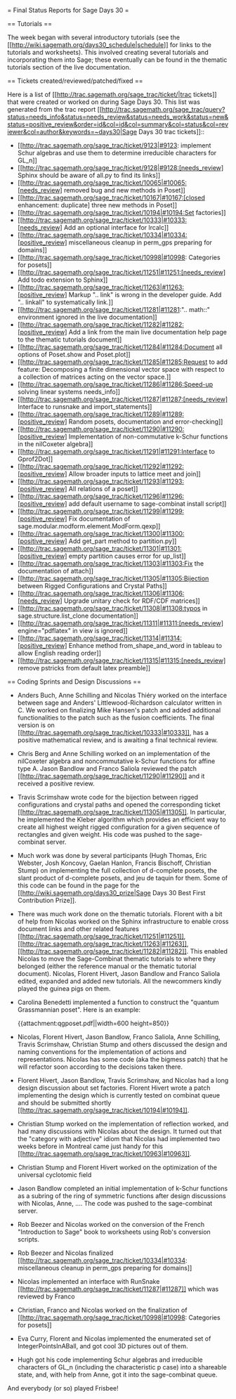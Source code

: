 = Final Status Reports for Sage Days 30 =

== Tutorials ==

The week began with several introductory tutorials (see the [[http://wiki.sagemath.org/days30_schedule|schedule]] for links to the tutorials and worksheets). This involved creating several tutorials and incorporating them into Sage; these eventually can be found in the thematic tutorials section of the live documentation.

== Tickets created/reviewed/patched/fixed ==

Here is a list of [[http://trac.sagemath.org/sage_trac/ticket/|trac tickets]] 
that were created or worked on during Sage Days 30. This
list was generated from the trac report
[[http://trac.sagemath.org/sage_trac/query?status=needs_info&status=needs_review&status=needs_work&status=new&status=positive_review&order=id&col=id&col=summary&col=status&col=reviewer&col=author&keywords=~days30|Sage Days 30 trac tickets]]::

 * [[http://trac.sagemath.org/sage_trac/ticket/9123|#9123: implement Schur algebras and use them to determine irreducible characters for GL_n]]
 * [[http://trac.sagemath.org/sage_trac/ticket/9128|#9128:[needs_review] Sphinx should be aware of all.py to find its links]]
 * [[http://trac.sagemath.org/sage_trac/ticket/10065|#10065:[needs_review] removed bug and new methods in Poset]]
 * [[http://trac.sagemath.org/sage_trac/ticket/10167|#10167:[closed enhancement: duplicate] three new methods in Poset]]
 * [[http://trac.sagemath.org/sage_trac/ticket/10194|#10194:Set factories]]
 * [[http://trac.sagemath.org/sage_trac/ticket/10333|#10333:[needs_review] Add an optional interface for lrcalc]]
 * [[http://trac.sagemath.org/sage_trac/ticket/10334|#10334:[positive_review] miscellaneous cleanup in perm_gps preparing for domains]]
 * [[http://trac.sagemath.org/sage_trac/ticket/10998|#10998: Categories for posets]]
 * [[http://trac.sagemath.org/sage_trac/ticket/11251|#11251:[needs_review] Add todo extension to Sphinx]]
 * [[http://trac.sagemath.org/sage_trac/ticket/11263|#11263:[positive_review] Markup ".. link" is wrong in the developer guide. Add ".. linkall" to systematically link.]]
 * [[http://trac.sagemath.org/sage_trac/ticket/11281|#11281:".. math::" environment ignored in the live documentation]]
 * [[http://trac.sagemath.org/sage_trac/ticket/11282|#11282:[positive_review] Add a link from the main live documentation help page to the thematic tutorials document]]
 * [[http://trac.sagemath.org/sage_trac/ticket/11284|#11284:Document all options of Poset.show and Poset.plot]]
 * [[http://trac.sagemath.org/sage_trac/ticket/11285|#11285:Request to add feature: Decomposing a finite dimensional vector space with respect to a collection of matrices acting on the vector space.]]
 * [[http://trac.sagemath.org/sage_trac/ticket/11286|#11286:Speed-up solving linear systems  needs_info]]
 * [[http://trac.sagemath.org/sage_trac/ticket/11287|#11287:[needs_review] Interface to runsnake and import_statements]]
 * [[http://trac.sagemath.org/sage_trac/ticket/11289|#11289:[positive_review] Random posets, documentation and error-checking]]
 * [[http://trac.sagemath.org/sage_trac/ticket/11290|#11290:[positive_review] Implementation of non-commutative k-Schur functions in the nilCoxeter algebra]]
 * [[http://trac.sagemath.org/sage_trac/ticket/11291|#11291:Interface to Gprof2Dot]]
 * [[http://trac.sagemath.org/sage_trac/ticket/11292|#11292:[positive_review] Allow broader inputs to lattice meet and join]]
 * [[http://trac.sagemath.org/sage_trac/ticket/11293|#11293:[positive_review] All relations of a poset]]
 * [[http://trac.sagemath.org/sage_trac/ticket/11296|#11296:[positive_review] add default username to sage-combinat install script]]
 * [[http://trac.sagemath.org/sage_trac/ticket/11299|#11299:[positive_review] Fix documentation of sage.modular.modform.element.ModForm.qexp]]
 * [[http://trac.sagemath.org/sage_trac/ticket/11300|#11300:[positive_review] Add get_part method to partition.py]]
 * [[http://trac.sagemath.org/sage_trac/ticket/11301|#11301:[positive_review] empty partition causes error for up_list]]
 * [[http://trac.sagemath.org/sage_trac/ticket/11303|#11303:Fix the documentation of attach]]
 * [[http://trac.sagemath.org/sage_trac/ticket/11305|#11305:Bijection between Rigged Configurations and Crystal Paths]]
 * [[http://trac.sagemath.org/sage_trac/ticket/11306|#11306:[needs_review] Upgrade unitary check for RDF/CDF matrices]]
 * [[http://trac.sagemath.org/sage_trac/ticket/11308|#11308:typos in sage.structure.list_clone documentation]]
 * [[http://trac.sagemath.org/sage_trac/ticket/11311|#11311:[needs_review] engine="pdflatex" in view is ignored]]
 * [[http://trac.sagemath.org/sage_trac/ticket/11314|#11314:[positive_review] Enhance method from_shape_and_word in tableau to allow English reading order]]
 * [[http://trac.sagemath.org/sage_trac/ticket/11315|#11315:[needs_review] remove pstricks from default latex preamble]]

== Coding Sprints and Design Discussions ==

 * Anders Buch, Anne Schilling and Nicolas Thiéry worked on the interface between sage and Anders' Littlewood-Richardson calculator written in C. We worked on finalizing Mike Hansen's patch and added additional functionalities to the patch such as the fusion coefficients. The final version is on [[http://trac.sagemath.org/sage_trac/ticket/10333|#10333]], has a positive mathematical review, and is awaiting a final technical review.

 * Chris Berg and Anne Schilling worked on an implementation of the nilCoxeter algebra and noncommutative k-Schur functions for affine type A. Jason Bandlow and Franco Saliola reviewed the patch [[http://trac.sagemath.org/sage_trac/ticket/11290|#11290]] and it received a positive review.

 * Travis Scrimshaw wrote code for the bijection between rigged configurations and crystal paths and opened the corresponding ticket [[http://trac.sagemath.org/sage_trac/ticket/11305|#11305]]. In particular, he implemented the Kleber algorithm which provides an efficient way to create all highest weight rigged configuration for a given sequence of rectangles and given weight. His code was pushed to the sage-combinat server.

 * Much work was done by several participants (Hugh Thomas, Eric Webster, Josh Koncovy, Gaelan Hanlon, Francis Bischoff, Christian Stump) on implementing the full collection of d-complete posets, the slant product of d-complete posets, and jeu de taquin for them. Some of this code can be found in the page for the [[http://wiki.sagemath.org/days30_prize|Sage Days 30 Best First Contribution Prize]].

 * There was much work done on the thematic tutorials. Florent with a bit of help from Nicolas worked on the Sphinx infrastructure to enable cross document links and other related features [[http://trac.sagemath.org/sage_trac/ticket/11251|#11251]], [[http://trac.sagemath.org/sage_trac/ticket/11263|#11263]], [[http://trac.sagemath.org/sage_trac/ticket/11282|#11282]]. This enabled Nicolas to move the Sage-Combinat thematic tutorials to where they belonged (either the reference manual or the thematic tutorial document). Nicolas, Florent Hivert, Jason Bandlow and Franco Saliola edited, expanded and added new tutorials. All the newcommers kindly played the guinea pigs on them.

 * Carolina Benedetti implemented a function to construct the "quantum Grassmannian poset". Here is an example:

   {{attachment:qgposet.pdf||width=600 height=850}}

 * Nicolas, Florent Hivert, Jason Bandlow, Franco Saliola, Anne Schilling, Travis Scrimshaw, Christian Stump and others discussed the design and naming conventions for the implementation of actions and representations. Nicolas has some code (aka the bigmess patch) that he will refactor soon according to the decisions taken there.

 * Florent Hivert, Jason Bandlow, Travis Scrimshaw, and Nicolas had a long design discussion about set factories. Florent Hivert wrote a patch implementing the design which is currently tested on combinat queue and should be submitted shortly [[http://trac.sagemath.org/sage_trac/ticket/10194|#10194]].

 * Christian Stump worked on the implementation of reflection worked, and had many discussions with Nicolas about the design. It turned out that the "category with adjective" idiom that Nicolas had implemented two weeks before in Montreal came just handy for this [[http://trac.sagemath.org/sage_trac/ticket/10963|#10963]].

 * Christian Stump and Florent Hivert worked on the optimization of the universal cyclotomic field

 * Jason Bandlow completed an initial implementation of k-Schur functions as a subring of the ring of symmetric functions after design discussions with Nicolas, Anne, .... The code was pushed to the sage-combinat server.

 * Rob Beezer and Nicolas worked on the conversion of the French "Introduction to Sage" book to worksheets using Rob's conversion scripts.

 * Rob Beezer and Nicolas finalized [[http://trac.sagemath.org/sage_trac/ticket/10334|#10334: miscellaneous cleanup in perm_gps preparing for domains]]

 * Nicolas implemented an interface with RunSnake [[http://trac.sagemath.org/sage_trac/ticket/11287|#11287]] which was reviewed by Franco

 * Christian, Franco and Nicolas worked on the finalization of [[http://trac.sagemath.org/sage_trac/ticket/10998|#10998: Categories for posets]]

 * Eva Curry, Florent and Nicolas implemented the enumerated set of IntegerPointsInABall, and got cool 3D pictures out of them.

 * Hugh got his code implementing Schur algebras and irreducible characters of GL_n (including the characteristic p case) into a shareable state, and, with help from Anne, got it into the sage-combinat queue.  

And everybody (or so) played Frisbee!

